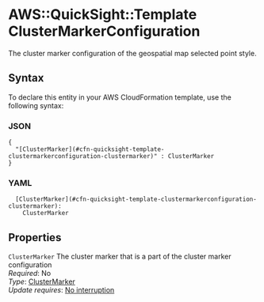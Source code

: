 # AWS::QuickSight::Template ClusterMarkerConfiguration<a name="aws-properties-quicksight-template-clustermarkerconfiguration"></a>

The cluster marker configuration of the geospatial map selected point style\.

## Syntax<a name="aws-properties-quicksight-template-clustermarkerconfiguration-syntax"></a>

To declare this entity in your AWS CloudFormation template, use the following syntax:

### JSON<a name="aws-properties-quicksight-template-clustermarkerconfiguration-syntax.json"></a>

```
{
  "[ClusterMarker](#cfn-quicksight-template-clustermarkerconfiguration-clustermarker)" : ClusterMarker
}
```

### YAML<a name="aws-properties-quicksight-template-clustermarkerconfiguration-syntax.yaml"></a>

```
  [ClusterMarker](#cfn-quicksight-template-clustermarkerconfiguration-clustermarker):
    ClusterMarker
```

## Properties<a name="aws-properties-quicksight-template-clustermarkerconfiguration-properties"></a>

`ClusterMarker` <a name="cfn-quicksight-template-clustermarkerconfiguration-clustermarker"></a>
The cluster marker that is a part of the cluster marker configuration  
_Required_: No  
_Type_: [ClusterMarker](aws-properties-quicksight-template-clustermarker.md)  
_Update requires_: [No interruption](https://docs.aws.amazon.com/AWSCloudFormation/latest/UserGuide/using-cfn-updating-stacks-update-behaviors.html#update-no-interrupt)
